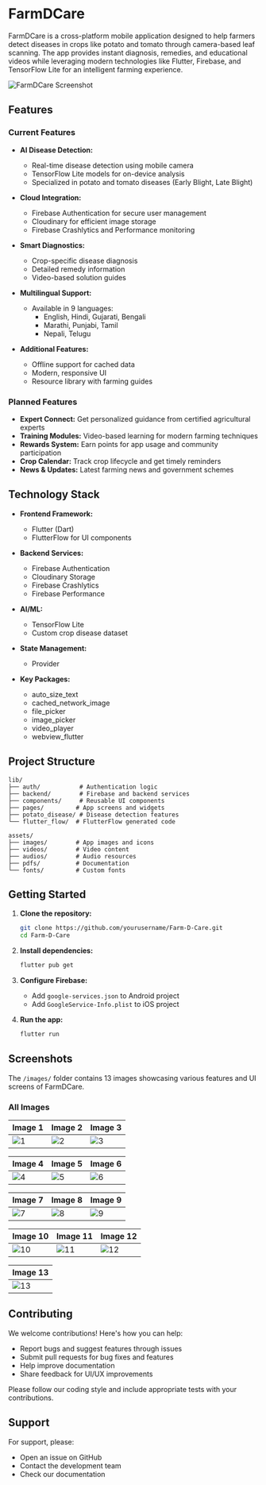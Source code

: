 # FarmDCare

FarmDCare is a cross-platform mobile application designed to help farmers detect diseases in crops like potato and tomato through camera-based leaf scanning. The app provides instant diagnosis, remedies, and educational videos while leveraging modern technologies like Flutter, Firebase, and TensorFlow Lite for an intelligent farming experience.

![FarmDCare Screenshot](https://github.com/manishkumar632/Farm-D-Care/blob/9558b05b4dd84227d890986db78ae266fb5864fc/images/IMG-20250708-WA0003.jpg)

## Features

### Current Features

- **AI Disease Detection:**

  - Real-time disease detection using mobile camera
  - TensorFlow Lite models for on-device analysis
  - Specialized in potato and tomato diseases (Early Blight, Late Blight)

- **Cloud Integration:**

  - Firebase Authentication for secure user management
  - Cloudinary for efficient image storage
  - Firebase Crashlytics and Performance monitoring

- **Smart Diagnostics:**

  - Crop-specific disease diagnosis
  - Detailed remedy information
  - Video-based solution guides

- **Multilingual Support:**

  - Available in 9 languages:
    - English, Hindi, Gujarati, Bengali
    - Marathi, Punjabi, Tamil
    - Nepali, Telugu

- **Additional Features:**
  - Offline support for cached data
  - Modern, responsive UI
  - Resource library with farming guides

### Planned Features

- **Expert Connect:** Get personalized guidance from certified agricultural experts
- **Training Modules:** Video-based learning for modern farming techniques
- **Rewards System:** Earn points for app usage and community participation
- **Crop Calendar:** Track crop lifecycle and get timely reminders
- **News & Updates:** Latest farming news and government schemes

## Technology Stack

- **Frontend Framework:**
  - Flutter (Dart)
  - FlutterFlow for UI components
- **Backend Services:**

  - Firebase Authentication
  - Cloudinary Storage
  - Firebase Crashlytics
  - Firebase Performance

- **AI/ML:**

  - TensorFlow Lite
  - Custom crop disease dataset

- **State Management:**

  - Provider

- **Key Packages:**
  - auto_size_text
  - cached_network_image
  - file_picker
  - image_picker
  - video_player
  - webview_flutter

## Project Structure

```
lib/
├── auth/           # Authentication logic
├── backend/        # Firebase and backend services
├── components/     # Reusable UI components
├── pages/         # App screens and widgets
├── potato_disease/ # Disease detection features
└── flutter_flow/  # FlutterFlow generated code

assets/
├── images/        # App images and icons
├── videos/        # Video content
├── audios/        # Audio resources
├── pdfs/          # Documentation
└── fonts/         # Custom fonts
```

## Getting Started

1. **Clone the repository:**

   ```bash
   git clone https://github.com/yourusername/Farm-D-Care.git
   cd Farm-D-Care
   ```

2. **Install dependencies:**

   ```bash
   flutter pub get
   ```

3. **Configure Firebase:**

   - Add `google-services.json` to Android project
   - Add `GoogleService-Info.plist` to iOS project

4. **Run the app:**
   ```bash
   flutter run
   ```

## Screenshots

The `/images/` folder contains 13 images showcasing various features and UI screens of FarmDCare.

### All Images

| Image 1                                                                                                                          | Image 2                                                                                                                          | Image 3                                                                                                                          |
| -------------------------------------------------------------------------------------------------------------------------------- | -------------------------------------------------------------------------------------------------------------------------------- | -------------------------------------------------------------------------------------------------------------------------------- |
| ![1](https://github.com/manishkumar632/Farm-D-Care/blob/9558b05b4dd84227d890986db78ae266fb5864fc/images/IMG-20250708-WA0003.jpg) | ![2](https://github.com/manishkumar632/Farm-D-Care/blob/9558b05b4dd84227d890986db78ae266fb5864fc/images/IMG-20250708-WA0004.jpg) | ![3](https://github.com/manishkumar632/Farm-D-Care/blob/9558b05b4dd84227d890986db78ae266fb5864fc/images/IMG-20250708-WA0005.jpg) |

| Image 4                                                                                                                          | Image 5                                                                                                                          | Image 6                                                                                                                          |
| -------------------------------------------------------------------------------------------------------------------------------- | -------------------------------------------------------------------------------------------------------------------------------- | -------------------------------------------------------------------------------------------------------------------------------- |
| ![4](https://github.com/manishkumar632/Farm-D-Care/blob/9558b05b4dd84227d890986db78ae266fb5864fc/images/IMG-20250708-WA0006.jpg) | ![5](https://github.com/manishkumar632/Farm-D-Care/blob/9558b05b4dd84227d890986db78ae266fb5864fc/images/IMG-20250708-WA0007.jpg) | ![6](https://github.com/manishkumar632/Farm-D-Care/blob/9558b05b4dd84227d890986db78ae266fb5864fc/images/IMG-20250708-WA0008.jpg) |

| Image 7                                                                                                                          | Image 8                                                                                                                          | Image 9                                                                                                                          |
| -------------------------------------------------------------------------------------------------------------------------------- | -------------------------------------------------------------------------------------------------------------------------------- | -------------------------------------------------------------------------------------------------------------------------------- |
| ![7](https://github.com/manishkumar632/Farm-D-Care/blob/9558b05b4dd84227d890986db78ae266fb5864fc/images/IMG-20250708-WA0009.jpg) | ![8](https://github.com/manishkumar632/Farm-D-Care/blob/9558b05b4dd84227d890986db78ae266fb5864fc/images/IMG-20250708-WA0010.jpg) | ![9](https://github.com/manishkumar632/Farm-D-Care/blob/9558b05b4dd84227d890986db78ae266fb5864fc/images/IMG-20250708-WA0011.jpg) |

| Image 10                                                                                                                          | Image 11                                                                                                                          | Image 12                                                                                                                          |
| --------------------------------------------------------------------------------------------------------------------------------- | --------------------------------------------------------------------------------------------------------------------------------- | --------------------------------------------------------------------------------------------------------------------------------- |
| ![10](https://github.com/manishkumar632/Farm-D-Care/blob/9558b05b4dd84227d890986db78ae266fb5864fc/images/IMG-20250708-WA0012.jpg) | ![11](https://github.com/manishkumar632/Farm-D-Care/blob/9558b05b4dd84227d890986db78ae266fb5864fc/images/IMG-20250708-WA0013.jpg) | ![12](https://github.com/manishkumar632/Farm-D-Care/blob/9558b05b4dd84227d890986db78ae266fb5864fc/images/IMG-20250708-WA0014.jpg) |

| Image 13                                                                                                                          |
| --------------------------------------------------------------------------------------------------------------------------------- |
| ![13](https://github.com/manishkumar632/Farm-D-Care/blob/9558b05b4dd84227d890986db78ae266fb5864fc/images/IMG-20250708-WA0015.jpg) |

## Contributing

We welcome contributions! Here's how you can help:

- Report bugs and suggest features through issues
- Submit pull requests for bug fixes and features
- Help improve documentation
- Share feedback for UI/UX improvements

Please follow our coding style and include appropriate tests with your contributions.


## Support

For support, please:

- Open an issue on GitHub
- Contact the development team
- Check our documentation
